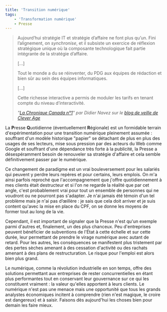 ```yaml
---
title: 'Transition numérique'
tags:
    - 'Transformation numérique'
    - Presse
---
```


> Aujourd’hui stratégie IT et stratégie d’affaire ne font plus qu’un. Fini
> l’alignement, on _synchronise_, et il subsiste un exercice de réflexion
> stratégique unique où la composante technologique fait partie intégrante de la
> stratégie d’affaire.
>
> […]
>
> Tout le monde a du se réinventer, du PDG aux équipes de rédaction et bien sûr
> au sein des équipes informatiques.
>
> […]
>
> Cette richesse interactive a permis de moduler les tarifs en tenant compte du
> niveau d’interactivité.
>
> <cite>"[La Chronique Canada n°1](https://blog.clever-age.com/fr/2015/05/05/chronique-digitale-canada-1/)"
> par Didier Navez sur le
> [blog de veille de Clever Age](https://blog.clever-age.com/fr/)</cite>

La **P**resse **Q**uotidienne (éventuellement **R**égionale) est un formidable
terrain d'expérimentation pour une transition numérique pleinement
assumée&nbsp;: souffrant d'un modèle historique "papier" se détachant de plus en
plus des usages de ses lecteurs, mise sous pression par des acteurs du Web comme
Google et souffrant d'une dépendance très forte à la publicité, la Presse a
désespéramment besoin de renouveler sa stratégie d'affaire et cela semble
définitivement passer par le numérique.

<!-- more -->

Ce changement de paradigme est un vrai bouleversement pour les salariés qui
peuvent y perdre leurs repères et pour certains, leurs emplois. On m'a ainsi
parfois reproché que l'accompagnement que j'offre quotidiennement à mes clients
était destructeur et si l'on ne regarde la réalité que par cet angle, c'est
probablement vrai pour tout un ensemble de personnes qui ne voudront ou ne
pourront pas s'adapter. Je n'ai jamais été témoin d'un tel problème mais je n'ai
pas d’œillère&nbsp;: je sais que cela doit arriver et je suis content qu'avec la
mise en place du CPF, on se donne les moyens de former tout au long de la vie.

Cependant, il est important de signaler que la Presse n'est qu'un exemple parmi
d'autres et, finalement, un des plus chanceux. Peu d'entreprises peuvent
bénéficier de subventions de l'État à cette échelle et sur cette durée, leur
permettant de prendre le virage numérique avec autant de retard. Pour les
autres, les conséquences se manifestent plus tristement par des pertes sèches
amenant à des cessation d'activité ou des rachats amenant à des plans de
restructuration. Le risque pour l'emploi est alors bien plus grand.

Le numérique, comme la révolution industrielle en son temps, offre des solutions
permettant aux entreprises de rester concurrentielles en étant plus performantes
tout en conservant leur gouvernance sur ce qui les constituent vraiment&nbsp;:
la valeur qu'elles apportent à leurs clients. Le numérique n'est pas une menace
mais une opportunité que tous les grands analystes économiques incitent à
comprendre (rien n'est magique, le croire est dangereux) et à saisir. Faisons
dès aujourd'hui les choses bien pour demain les faire mieux.
